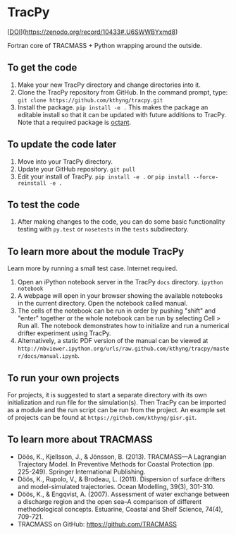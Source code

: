 # TracPy

[[DOI](https://zenodo.org/badge/4563/kthyng/tracpy.png "DOI")](https://zenodo.org/record/10433#.U6SWWBYxmd8)

Fortran core of TRACMASS + Python wrapping around the outside.


## To get the code

1. Make your new TracPy directory and change directories into it.
1. Clone the TracPy repository from GitHub. 
In the command prompt, type: 
`git clone https://github.com/kthyng/tracpy.git`
1. Install the package.
`pip install -e .`
This makes the package an editable install so that it can be updated with future additions to TracPy. Note that a required package is [octant](https://github.com/hetland/octant).


## To update the code later

1. Move into your TracPy directory.
1. Update your GitHub repository.
`git pull`
1. Edit your install of TracPy.
`pip install -e .` 
or
`pip install --force-reinstall -e .`


## To test the code

1. After making changes to the code, you can do some basic functionality testing with `py.test` or `nosetests` in the `tests` subdirectory.


## To learn more about the module TracPy

Learn more by running a small test case. Internet required.

1. Open an iPython notebook server in the TracPy `docs` directory.
`ipython notebook`
1. A webpage will open in your browser showing the available notebooks in the current directory. Open the notebook called manual.
1. The cells of the notebook can be run in order by pushing "shift" and "enter" together or the whole notebook can be run by selecting Cell > Run all. The notebook demonstrates how to initialize and run a numerical drifter experiment using TracPy.
1. Alternatively, a static PDF version of the manual can be viewed at `http://nbviewer.ipython.org/urls/raw.github.com/kthyng/tracpy/master/docs/manual.ipynb`.


## To run your own projects

For projects, it is suggested to start a separate directory with its own initialization and run file for the simulation(s). Then TracPy can be imported as a module and the run script can be run from the project. An example set of projects can be found at `https://github.com/kthyng/gisr.git`.


## To learn more about TRACMASS

* Döös, K., Kjellsson, J., & Jönsson, B. (2013). TRACMASS—A Lagrangian Trajectory Model. In Preventive Methods for Coastal Protection (pp. 225-249). Springer International Publishing.
* Döös, K., Rupolo, V., & Brodeau, L. (2011). Dispersion of surface drifters and model-simulated trajectories. Ocean Modelling, 39(3), 301-310.
* Döös, K., & Engqvist, A. (2007). Assessment of water exchange between a discharge region and the open sea–A comparison of different methodological concepts. Estuarine, Coastal and Shelf Science, 74(4), 709-721.
* TRACMASS on GitHub: https://github.com/TRACMASS